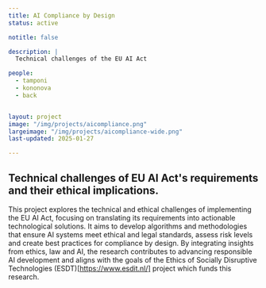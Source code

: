 ```yaml
---
title: AI Compliance by Design
status: active

notitle: false

description: |
  Technical challenges of the EU AI Act

people:
  - tamponi
  - kononova
  - back


layout: project
image: "/img/projects/aicompliance.png"
largeimage: "/img/projects/aicompliance-wide.png"
last-updated: 2025-01-27

---
```


## Technical challenges of EU AI Act's requirements and their ethical implications.


This project explores the technical and ethical challenges of implementing the EU AI Act, focusing on translating its requirements into actionable technological solutions. It aims to develop algorithms and methodologies that ensure AI systems meet ethical and legal standards, assess risk levels and create best practices for compliance by design. By integrating insights from ethics, law and AI, the research contributes to advancing responsible AI development and aligns with the goals of the Ethics of Socially Disruptive Technologies (ESDT)[https://www.esdit.nl/] project which funds this research.